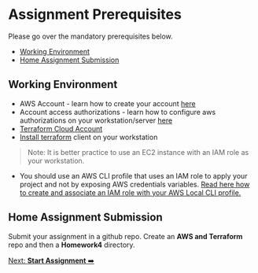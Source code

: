 # Assignment Prerequisites
Please go over the mandatory prerequisites below.

* [Working Environment](#working-environment)
* [Home Assignment Submission](#home-assignment-submission)

## Working Environment
- AWS Account - learn how to create your account [here](../../materials/account.md)
- Account access authorizations - learn how to configure aws authorizations on your workstation/server [here](../../materials/account.md)
- [Terraform Cloud Account](https://app.terraform.io/signup/account?utm_source=terraform_io&utm_content=terraform_cloud_top_nav) 
- [Install terraform](https://learn.hashicorp.com/tutorials/terraform/install-cli) client on your workstation
> Note: It is better practice to use an EC2 instance with an IAM role as your workstation.
- You should use an AWS CLI profile that uses an IAM role to apply your project and not by exposing AWS credentials variables.    [Read here how to create and associate an IAM role with your AWS Local CLI profile.](https://docs.aws.amazon.com/cli/latest/userguide/cli-configure-role.html)

## Home Assignment Submission
Submit your assignment in a github repo. Create an **AWS and Terraform** repo and then a **Homework4** directory.


[Next: **Start Assignment** ➡️](assignment-1.md)